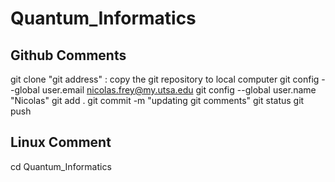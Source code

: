 # Quantum_Informatics
## Github Comments
git clone "git address" : copy the git repository to local computer
git config --global user.email nicolas.frey@my.utsa.edu
git config --global user.name "Nicolas"
git add .
git commit -m "updating git comments"
git status
git push

## Linux Comment
cd Quantum_Informatics